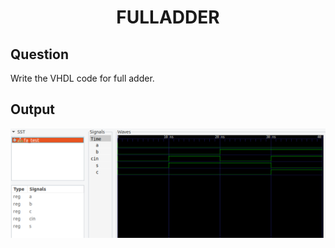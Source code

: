 <div align = 'Center'>
<h1> FULLADDER </h1>
</div>

## Question
Write the VHDL code for full adder.

## Output
![fulladder_tb](/fulladder/FULLADDER.png)